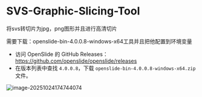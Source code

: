 # SVS-Graphic-Slicing-Tool



将svs转切片为jpg，png图形并且进行高清切片



需要下载：openslide-bin-4.0.0.8-windows-x64工具并且把他配置到环境变量





- 访问 OpenSlide 的 GitHub Releases：
   https://github.com/openslide/openslide/releases
- 在版本列表中查找 `4.0.0.8`，下载 `openslide-bin-4.0.0.8-windows-x64.zip` 文件。



![image-20251024174744074](C:\Users\pofenx\AppData\Roaming\Typora\typora-user-images\image-20251024174744074.png)
